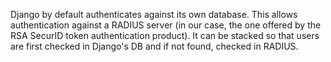 Django by default authenticates against its own database. This allows authentication against a RADIUS server (in our case, the one offered by the RSA SecurID token authentication product). It can be stacked so that users are first checked in Django's DB and if not found, checked in RADIUS.